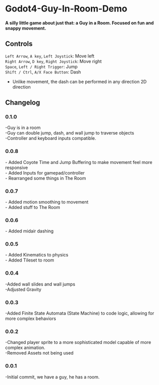 # Godot4-Guy-In-Room-Demo

<h4> A silly little game about just that: a Guy in a Room. Focused on fun and snappy movement. </h4>

<h2> Controls </h2>

`Left Arrow`, `A key`, `Left Joystick`: Move left
<br>
`Right Arrow`, `D key`, `Right Joystick`: Move right
<br>
`Space`, `Left / Right Trigger`: Jump
<br>
`Shift / Ctrl`, `A/X Face Button`: Dash
<br>

* Unlike movement, the dash can be performed in any direction 2D direction

<h2> Changelog </h2>

<h3> 0.1.0 </h3>
-Guy is in a room
<br>
-Guy can double jump, dash, and wall jump to traverse objects
<br>
-Controller and keyboard inputs compatible.

<h3> 0.0.8 </h3>
- Added Coyote Time and Jump Buffering to make movement feel more responsive
<br>
- Added Inputs for gamepad/controller
<br>
- Rearranged some things in The Room

<h3> 0.0.7 </h3>
- Added motion smoothing to movement
<br>
- Added stuff to The Room

<h3> 0.0.6 </h3>
- Added midair dashing

<h3> 0.0.5 </h3>
- Added Kinematics to physics
<br>
- Added Tileset to room

<h3> 0.0.4 </h3>
-Added wall slides and wall jumps
<br>
-Adjusted Gravity

<h3> 0.0.3 </h3>
-Added Finite State Automata (State Machine) to code logic, allowing for more complex behaviors

<h3> 0.0.2 </h3>
-Changed player sprite to a more sophisticated model capable of more complex animation.
<br>
-Removed Assets not being used

<h3> 0.0.1 </h3>
-Initial commit, we have a guy, he has a room.
